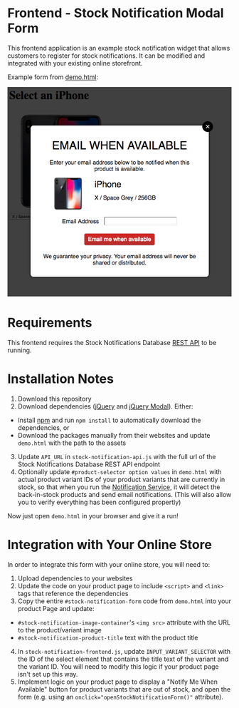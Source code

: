 # Frontend - Stock Notification Modal Form

This frontend application is an example stock notification widget that allows customers to register for stock notifications. It can be modified and integrated with your existing online storefront.

Example form from [demo.html](src/demo.html):

![Demo Notification Form](doc/sample.png "Demo Notification Form")

# Requirements

This frontend requires the Stock Notifications Database [REST API](../RestApi) to be running.

# Installation Notes

1. Download this repository
2. Download dependencies ([jQuery](https://jquery.com/) and [jQuery Modal](https://jquerymodal.com)). Either:
  * Install [npm](https://www.npmjs.com/) and run `npm install` to automatically download the dependencies, or
  * Download the packages manually from their websites and update `demo.html` with the path to the assets
3. Update `API_URL` in `stock-notification-api.js` with the full url of the Stock Notifications Database REST API endpoint
4. Optionally update `#product-selector option values` in `demo.html` with actual product variant IDs of your product variants that are currently in stock, so that when you run the [Notification Service](../NotificationService), it will detect the back-in-stock products and send email notifications. (This will also allow you to verify everything has been configured propertly)

Now just open `demo.html` in your browser and give it a run!

# Integration with Your Online Store

In order to integrate this form with your online store, you will need to:

1. Upload dependencies to your websites
2. Update the code on your product page to include `<script>` and `<link>` tags that reference the dependencies
3. Copy the entire `#stock-notification-form` code from `demo.html` into your product Page and update:
  * `#stock-notification-image-container`'s `<img src>` attribute with the URL to the product/variant image
  * `#stock-notification-product-title` text with the product title
4. In `stock-notification-frontend.js`, update `INPUT_VARIANT_SELECTOR` with the ID of the select element that contains the title text of the variant and the variant ID. You will need to modify this logic if your product page isn't set up this way.
5. Implement logic on your product page to display a "Notify Me When Available" button for product variants that are out of stock, and open the form (e.g. using an `onclick="openStockNotificationForm()"` attribute).
